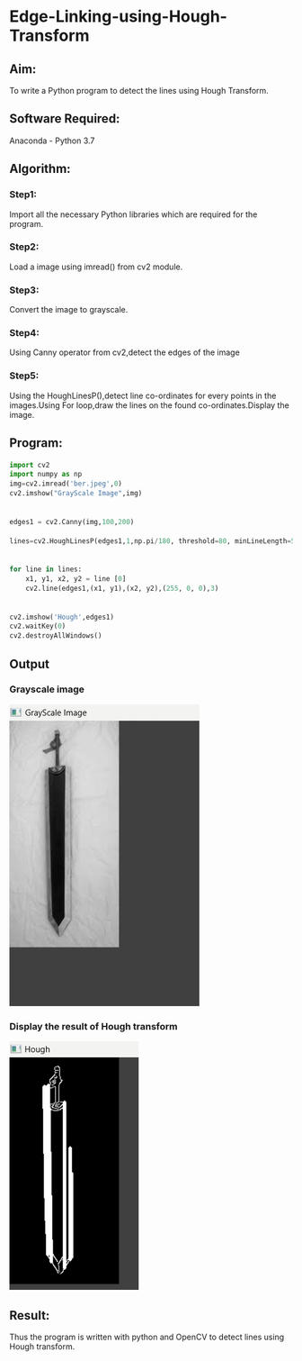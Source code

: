 # Edge-Linking-using-Hough-Transform
## Aim:
To write a Python program to detect the lines using Hough Transform.

## Software Required:
Anaconda - Python 3.7

## Algorithm:
### Step1:
Import all the necessary Python libraries which are required for the program.
<br>

### Step2:
Load a image using imread() from cv2 module.
<br>

### Step3:
Convert the image to grayscale.
<br>

### Step4:
Using Canny operator from cv2,detect the edges of the image
<br>

### Step5:
Using the HoughLinesP(),detect line co-ordinates for every points in the images.Using For loop,draw the lines on the found co-ordinates.Display the image.
<br>


## Program:
```Python
import cv2
import numpy as np
img=cv2.imread('ber.jpeg',0)
cv2.imshow("GrayScale Image",img)


edges1 = cv2.Canny(img,100,200)

lines=cv2.HoughLinesP(edges1,1,np.pi/180, threshold=80, minLineLength=50,maxLineGap=250)


for line in lines:
    x1, y1, x2, y2 = line [0] 
    cv2.line(edges1,(x1, y1),(x2, y2),(255, 0, 0),3)


cv2.imshow('Hough',edges1)
cv2.waitKey(0)
cv2.destroyAllWindows()

```
## Output

### Grayscale image

![output](ss1.png)

### Display the result of Hough transform

![output](ss2.png)


## Result:
Thus the program is written with python and OpenCV to detect lines using Hough transform. 
